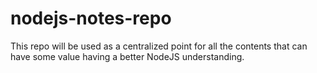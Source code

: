 # nodejs-notes-repo
This repo will be used as a centralized point for all the contents that can have some value having a better NodeJS understanding.
